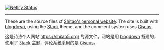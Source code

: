 [![Netlify Status](https://api.netlify.com/api/v1/badges/7aaa1cfe-60e4-4e8e-a84d-e6ae25d4434c/deploy-status)](https://app.netlify.com/sites/shitao/deploys)

---

These are the source files of [Shitao's personal website](https://shitao5.org/). The site is built with [blogdown](https://github.com/rstudio/blogdown), using the [Stack](https://themes.gohugo.io/themes/hugo-theme-stack/) theme, and the comment system uses [Giscus](https://giscus.app/).

这是诗涛个人网站 <https://shitao5.org/> 的源文件。网站是用 [blogdown](https://github.com/rstudio/blogdown) 搭建的，使用了 [Stack](https://themes.gohugo.io/themes/hugo-theme-stack/) 主题，评论系统采用的是 [Giscus](https://giscus.app/)。
